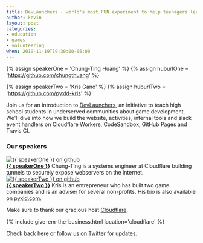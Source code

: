 ```yaml
---
title: DevLaunchers - world's most FUN experiment to help teenagers learn game development!
author: kevin
layout: post
categories:
- education
- games
- volunteering
when: 2019-11-19T19:30:00-05:00
---
```


{% assign speakerOne = 'Chung-Ting Huang' %}
{% assign huburlOne = 'https://github.com/chungthuang' %}

{% assign speakerTwo = 'Kris Gano' %}
{% assign huburlTwo = 'https://github.com/pyxld-kris' %}

Join us for an introduction to [DevLaunchers](https://devlaunchers.com/), an initiative to teach high school students in underserved communities about game development. We'll dive into how we build the website, activities, internal tools and slack event handlers on Cloudflare Workers, CodeSandbox, GitHub Pages and Travis CI.

### Our speakers

<div class="media-object speaker-bio">
  <a href="{{ huburlOne }}">
    <img alt="{{ speakerOne }} on github"
      src="https://avatars1.githubusercontent.com/u/7826979?s=460&v=4" />
  </a>
  <div>
    <a href="{{ huburlOne }}"><strong>{{ speakerOne }}</strong></a>
    Chung-Ting is a systems engineer at Cloudflare building tunnels to securely expose webservers on the internet.
  </div>
</div>

<div class="media-object speaker-bio">
  <a href="{{ huburlTwo }}">
    <img alt="{{ speakerTwo }} on github"
      src="https://avatars1.githubusercontent.com/u/46331884?s=460&v=4" />
  </a>
  <div>
    <a href="{{ huburlTwo }}"><strong>{{ speakerTwo }}</strong></a>
    Kris is an entrepreneur who has built two game companies and is an adviser for several non-profits. His bio is also available on <a href="https://pyxld.com/#/about">pyxld.com</a>.
  </div>
</div>

Make sure to thank our gracious host [Cloudflare][].

{% include give-em-the-business.html location='cloudflare' %}

Check back here or <a href="{{ site.twitter.url }}">follow us on Twitter</a>
for updates.

[Cloudflare]: https://www.cloudflare.com/
